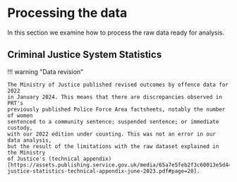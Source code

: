 # Processing the data

In this section we examine how to process the raw data ready for analysis.

## Criminal Justice System Statistics

!!! warning "Data revision"

    The Ministry of Justice published revised outcomes by offence data for 2022
    in January 2024. This means that there are discrepancies observed in PRT's
    previously published Police Force Area factsheets, notably the number of women
    sentenced to a community sentence; suspended sentence; or immediate custody,
    with our 2022 edition under counting. This was not an error in our data analysis,
    but the result of the limitations with the raw dataset explained in the Ministry
    of Justice's (technical appendix)[https://assets.publishing.service.gov.uk/media/65a7e5feb2f3c60013e5d44b/criminal-justice-statistics-technical-appendix-june-2023.pdf#page=20].
